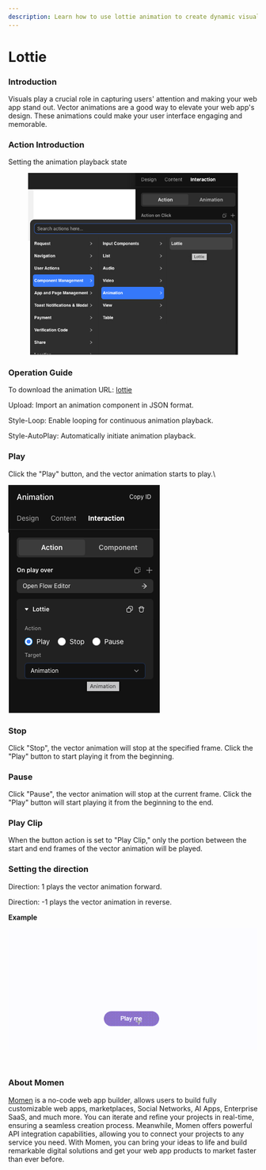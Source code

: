 ```yaml
---
description: Learn how to use lottie animation to create dynamic visuals.
---
```


# Lottie

### **Introduction**

Visuals play a crucial role in capturing users' attention and making your web app stand out. Vector animations are a good way to elevate your web app's design. These animations could make your user interface engaging and memorable.

### **Action Introduction**

Setting the animation playback state

<figure><img src="../../.gitbook/assets/0 (44).png" alt="setting the animation playback state"><figcaption></figcaption></figure>

### **Operation Guide**

To download the animation URL: [lottie](https://lottiefiles.com/)

Upload: Import an animation component in JSON format.

Style-Loop: Enable looping for continuous animation playback.

Style-AutoPlay: Automatically initiate animation playback.

### **Play**

Click the "Play" button, and the vector animation starts to play.\


![](<../../.gitbook/assets/1 (82).png>)

### **Stop**

Click "Stop", the vector animation will stop at the specified frame. Click the "Play" button to start playing it from the beginning.

### **Pause**

Click "Pause", the vector animation will stop at the current frame. Click the "Play" button will start playing it from the beginning to the end.

### **Play Clip**

When the button action is set to "Play Clip," only the portion between the start and end frames of the vector animation will be played.

### **Setting the direction**

Direction: 1 plays the vector animation forward.

Direction: -1 plays the vector animation in reverse.

**Example**

![](<../../.gitbook/assets/2 (10).gif>)

​

### **About Momen​​​​**

[Momen](https://momen.app/?channel=blog-about) is a no-code web app builder, allows users to build fully customizable web apps, marketplaces, Social Networks, AI Apps, Enterprise SaaS, and much more. You can iterate and refine your projects in real-time, ensuring a seamless creation process. Meanwhile, Momen offers powerful API integration capabilities, allowing you to connect your projects to any service you need. With Momen, you can bring your ideas to life and build remarkable digital solutions and get your web app products to market faster than ever before.​​
